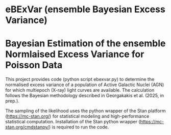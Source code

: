 # eBExVar (ensemble Bayesian Excess Variance)
# Bayesian Estimation of the ensemble Normlaised Excess Variance for Poisson Data

This project provides code (python script ebexvar.py) to determine the normalised excess variance of 
a population of Active Galactic Nuclei (AGN) for which multiepoch (X-ray) light curves are available. 
The calculation follows the Bayesian methodology described in Georgakakis et al. (2025, in prep.). 

The sampling of the likelihood uses the python wrapper of the Stan platform (https://mc-stan.org/) 
for statistical modeling and high-performance statistical computation. Installation of the Stan 
python wrapper (https://mc-stan.org/cmdstanpy/) is required to run the code. 
